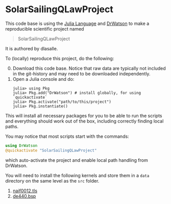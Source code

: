 # SolarSailingQLawProject

This code base is using the [Julia Language](https://julialang.org/) and
[DrWatson](https://juliadynamics.github.io/DrWatson.jl/stable/)
to make a reproducible scientific project named
> SolarSailingQLawProject

It is authored by dlasalle.

To (locally) reproduce this project, do the following:

0. Download this code base. Notice that raw data are typically not included in the
   git-history and may need to be downloaded independently.
1. Open a Julia console and do:
   ```
   julia> using Pkg
   julia> Pkg.add("DrWatson") # install globally, for using `quickactivate`
   julia> Pkg.activate("path/to/this/project")
   julia> Pkg.instantiate()
   ```

This will install all necessary packages for you to be able to run the scripts and
everything should work out of the box, including correctly finding local paths.

You may notice that most scripts start with the commands:
```julia
using DrWatson
@quickactivate "SolarSailingQLawProject"
```
which auto-activate the project and enable local path handling from DrWatson.

You will need to install the following kernels and store them in a `data` directory on the same level as the `src` folder.
1. [naif0012.tls](https://naif.jpl.nasa.gov/pub/naif/generic_kernels/lsk/naif0012.tls)
2. [de440.bsp](https://naif.jpl.nasa.gov/pub/naif/generic_kernels/spk/planets/)
